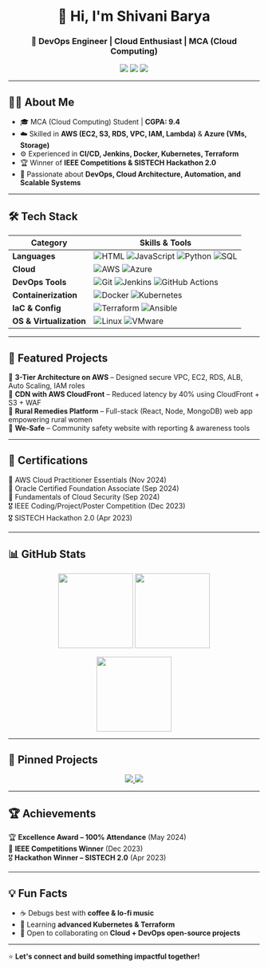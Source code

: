 <!-- 👋 Hi there, welcome to my profile! -->
<h1 align="center">👋 Hi, I'm Shivani Barya</h1>
<h3 align="center">🚀 DevOps Engineer | Cloud Enthusiast | MCA (Cloud Computing)</h3>

<p align="center">
  <a href="mailto:shivani.barya@outlook.com"><img src="https://img.shields.io/badge/Email-shivani.barya%40outlook.com-blue?style=flat&logo=gmail"></a>
  <a href="https://www.linkedin.com/in/shivani-barya-2b1736293"><img src="https://img.shields.io/badge/LinkedIn-Connect-blue?style=flat&logo=linkedin"></a>
  <a href="https://github.com/shivanibarya"><img src="https://img.shields.io/badge/GitHub-Profile-black?style=flat&logo=github"></a>
</p>

---

## 👩‍💻 About Me  
- 🎓 MCA (Cloud Computing) Student | **CGPA: 9.4**  
- ☁️ Skilled in **AWS (EC2, S3, RDS, VPC, IAM, Lambda)** & **Azure (VMs, Storage)**  
- ⚙️ Experienced in **CI/CD, Jenkins, Docker, Kubernetes, Terraform**  
- 🏆 Winner of **IEEE Competitions & SISTECH Hackathon 2.0**  
- 🌱 Passionate about **DevOps, Cloud Architecture, Automation, and Scalable Systems**  

---

## 🛠️ Tech Stack  

| **Category**         | **Skills & Tools** |
|---------------------|------------------|
| **Languages**       | ![HTML](https://img.shields.io/badge/Code-HTML-orange?logo=html5) ![JavaScript](https://img.shields.io/badge/Code-JavaScript-yellow?logo=javascript) ![Python](https://img.shields.io/badge/Code-Python-blue?logo=python) ![SQL](https://img.shields.io/badge/Database-SQL-green?logo=database) |
| **Cloud**           | ![AWS](https://img.shields.io/badge/AWS-EC2%2CS3%2CRDS-orange?logo=amazon-aws) ![Azure](https://img.shields.io/badge/Azure-VMs%2CStorage-blue?logo=microsoft-azure) |
| **DevOps Tools**    | ![Git](https://img.shields.io/badge/Version-Git-orange?logo=git) ![Jenkins](https://img.shields.io/badge/CI-Jenkins-red?logo=jenkins) ![GitHub Actions](https://img.shields.io/badge/CI-GitHub%20Actions-black?logo=githubactions) |
| **Containerization** | ![Docker](https://img.shields.io/badge/Container-Docker-blue?logo=docker) ![Kubernetes](https://img.shields.io/badge/Orchestration-Kubernetes-blue?logo=kubernetes) |
| **IaC & Config**    | ![Terraform](https://img.shields.io/badge/IaC-Terraform-purple?logo=terraform) ![Ansible](https://img.shields.io/badge/Config-Ansible-red?logo=ansible) |
| **OS & Virtualization** | ![Linux](https://img.shields.io/badge/OS-Linux-yellow?logo=linux) ![VMware](https://img.shields.io/badge/VM-VMware-grey?logo=vmware) |

---

## 📂 Featured Projects  

🔹 **3-Tier Architecture on AWS** – Designed secure VPC, EC2, RDS, ALB, Auto Scaling, IAM roles  
🔹 **CDN with AWS CloudFront** – Reduced latency by 40% using CloudFront + S3 + WAF  
🔹 **Rural Remedies Platform** – Full-stack (React, Node, MongoDB) web app empowering rural women  
🔹 **We-Safe** – Community safety website with reporting & awareness tools  

---

## 📜 Certifications  

🏅 AWS Cloud Practitioner Essentials (Nov 2024)  
🏅 Oracle Certified Foundation Associate (Sep 2024)  
🏅 Fundamentals of Cloud Security (Sep 2024)  
🎖 IEEE Coding/Project/Poster Competition (Dec 2023)  
🎖 SISTECH Hackathon 2.0 (Apr 2023)  

---

## 📊 GitHub Stats  

<p align="center">
  <img src="https://github-readme-stats.vercel.app/api?username=shivanibarya&show_icons=true&theme=radical" height="150" />
  <img src="https://github-readme-streak-stats.herokuapp.com/?user=shivanibarya&theme=radical" height="150" />
</p>

<p align="center">
  <img src="https://github-readme-stats.vercel.app/api/top-langs/?username=shivanibarya&layout=compact&theme=tokyonight" height="150" />
</p>

---

## 📌 Pinned Projects  

<p align="center">
  <a href="https://github.com/shivanibarya/3-tier-architecture-aws">
    <img src="https://github-readme-stats.vercel.app/api/pin/?username=shivanibarya&repo=3-tier-architecture-aws&theme=radical" />
  </a>
  <a href="https://github.com/shivanibarya/aws-cloudfront-cdn">
    <img src="https://github-readme-stats.vercel.app/api/pin/?username=shivanibarya&repo=aws-cloudfront-cdn&theme=radical" />
  </a>
</p>

---

## 🏆 Achievements  

🏆 **Excellence Award – 100% Attendance** (May 2024)  
🎯 **IEEE Competitions Winner** (Dec 2023)  
🎖 **Hackathon Winner – SISTECH 2.0** (Apr 2023)  

---

## 💡 Fun Facts  

- ☕ Debugs best with **coffee & lo-fi music**  
- 🌱 Learning **advanced Kubernetes & Terraform**  
- 🤝 Open to collaborating on **Cloud + DevOps open-source projects**  

---

⭐ **Let's connect and build something impactful together!**
